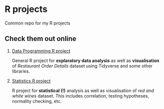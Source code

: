 # R projects

Common repo for my R projects

## Check them out online

1.  [Data Programming R project](https://mrpatrek-r-data-programming.netlify.app/)

    General R project for **explaratory data analysis** as well as **visualisation** of *Restaurant Order Details* dataset using Tidyverse and some other libraries.

2.  [Statistics R project](https://mrpatrek-r-statistics.netlify.app/)

    R project for **statistical (!)** analysis as well as visualisation of *red and white wines* dataset. This includes correlation, testing hypotheses, normality checking, etc.

